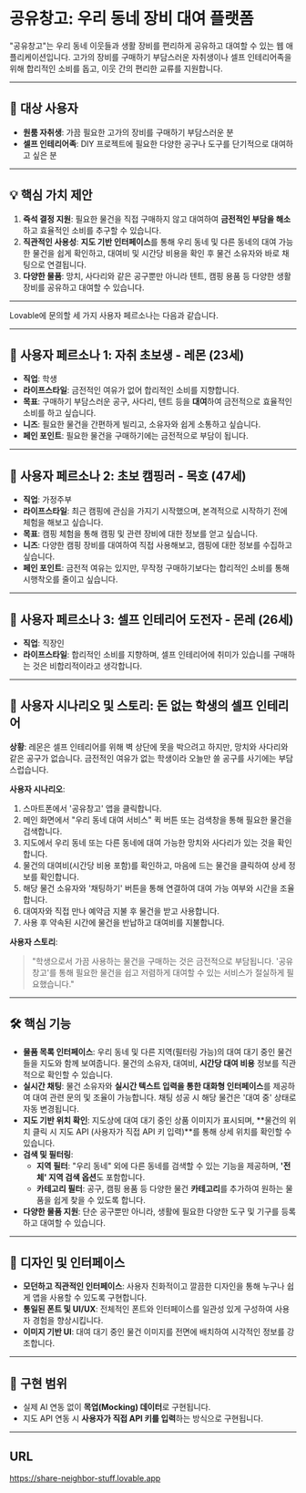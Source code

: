 

# 공유창고: 우리 동네 장비 대여 플랫폼

"공유창고"는 우리 동네 이웃들과 생활 장비를 편리하게 공유하고 대여할 수 있는 웹 애플리케이션입니다. 고가의 장비를 구매하기 부담스러운 자취생이나 셀프 인테리어족을 위해 합리적인 소비를 돕고, 이웃 간의 편리한 교류를 지원합니다.

---

## 🎯 대상 사용자

* **원룸 자취생**: 가끔 필요한 고가의 장비를 구매하기 부담스러운 분
* **셀프 인테리어족**: DIY 프로젝트에 필요한 다양한 공구나 도구를 단기적으로 대여하고 싶은 분

---

## 💡 핵심 가치 제안

1.  **즉석 결정 지원**: 필요한 물건을 직접 구매하지 않고 대여하여 **금전적인 부담을 해소**하고 효율적인 소비를 추구할 수 있습니다.
2.  **직관적인 사용성**: **지도 기반 인터페이스**를 통해 우리 동네 및 다른 동네의 대여 가능한 물건을 쉽게 확인하고, 대여비 및 시간당 비용을 확인 후 물건 소유자와 바로 채팅으로 연결됩니다.
3.  **다양한 물품**: 망치, 사다리와 같은 공구뿐만 아니라 텐트, 캠핑 용품 등 다양한 생활 장비를 공유하고 대여할 수 있습니다.

---

Lovable에 문의할 세 가지 사용자 페르소나는 다음과 같습니다.

---

## 👤 사용자 페르소나 1: 자취 초보생 - 레몬 (23세)

* **직업**: 학생
* **라이프스타일**: 금전적인 여유가 없어 합리적인 소비를 지향합니다.
* **목표**: 구매하기 부담스러운 공구, 사다리, 텐트 등을 **대여**하여 금전적으로 효율적인 소비를 하고 싶습니다.
* **니즈**: 필요한 물건을 간편하게 빌리고, 소유자와 쉽게 소통하고 싶습니다.
* **페인 포인트**: 필요한 물건을 구매하기에는 금전적으로 부담이 됩니다.

---

## 👤 사용자 페르소나 2: 초보 캠핑러 - 목호 (47세)

* **직업**: 가정주부
* **라이프스타일**: 최근 캠핑에 관심을 가지기 시작했으며, 본격적으로 시작하기 전에 체험을 해보고 싶습니다.
* **목표**: 캠핑 체험을 통해 캠핑 및 관련 장비에 대한 정보를 얻고 싶습니다.
* **니즈**: 다양한 캠핑 장비를 대여하여 직접 사용해보고, 캠핑에 대한 정보를 수집하고 싶습니다.
* **페인 포인트**: 금전적 여유는 있지만, 무작정 구매하기보다는 합리적인 소비를 통해 시행착오를 줄이고 싶습니다.

---

## 👤 사용자 페르소나 3: 셀프 인테리어 도전자 - 몬레 (26세)

* **직업**: 직장인
* **라이프스타일**: 합리적인 소비를 지향하며, 셀프 인테리어에 취미가 있습니를 구매하는 것은 비합리적이라고 생각합니다.
---

## 📖 사용자 시나리오 및 스토리: 돈 없는 학생의 셀프 인테리어

**상황**: 레몬은 셀프 인테리어를 위해 벽 상단에 못을 박으려고 하지만, 망치와 사다리와 같은 공구가 없습니다. 금전적인 여유가 없는 학생이라 오늘만 쓸 공구를 사기에는 부담스럽습니다.

**사용자 시나리오**:

1.  스마트폰에서 '공유창고' 앱을 클릭합니다.
2.  메인 화면에서 "우리 동네 대여 서비스" 퀵 버튼 또는 검색창을 통해 필요한 물건을 검색합니다.
3.  지도에서 우리 동네 또는 다른 동네에 대여 가능한 망치와 사다리가 있는 것을 확인합니다.
4.  물건의 대여비(시간당 비용 포함)를 확인하고, 마음에 드는 물건을 클릭하여 상세 정보를 확인합니다.
5.  해당 물건 소유자와 '채팅하기' 버튼을 통해 연결하여 대여 가능 여부와 시간을 조율합니다.
6.  대여자와 직접 만나 예약금 지불 후 물건을 받고 사용합니다.
7.  사용 후 약속된 시간에 물건을 반납하고 대여비를 지불합니다.

**사용자 스토리**:

> "학생으로서 가끔 사용하는 물건을 구매하는 것은 금전적으로 부담됩니다. '공유창고'를 통해 필요한 물건을 쉽고 저렴하게 대여할 수 있는 서비스가 절실하게 필요했습니다."

---

## 🛠️ 핵심 기능

* **물품 목록 인터페이스**: 우리 동네 및 다른 지역(필터링 가능)의 대여 대기 중인 물건들을 지도와 함께 보여줍니다. 물건의 소유자, 대여비, **시간당 대여 비용** 정보를 직관적으로 확인할 수 있습니다.
* **실시간 채팅**: 물건 소유자와 **실시간 텍스트 입력을 통한 대화형 인터페이스**를 제공하여 대여 관련 문의 및 조율이 가능합니다. 채팅 성공 시 해당 물건은 '대여 중' 상태로 자동 변경됩니다.
* **지도 기반 위치 확인**: 지도상에 대여 대기 중인 상품 이미지가 표시되며, **물건의 위치 클릭 시 지도 API (사용자가 직접 API 키 입력)**를 통해 상세 위치를 확인할 수 있습니다.
* **검색 및 필터링**:
    * **지역 필터**: "우리 동네" 외에 다른 동네를 검색할 수 있는 기능을 제공하며, **'전체' 지역 검색 옵션**도 포함합니다.
    * **카테고리 필터**: 공구, 캠핑 용품 등 다양한 물건 **카테고리**를 추가하여 원하는 물품을 쉽게 찾을 수 있도록 합니다.
* **다양한 물품 지원**: 단순 공구뿐만 아니라, 생활에 필요한 다양한 도구 및 기구를 등록하고 대여할 수 있습니다.

---

## 🎨 디자인 및 인터페이스

* **모던하고 직관적인 인터페이스**: 사용자 친화적이고 깔끔한 디자인을 통해 누구나 쉽게 앱을 사용할 수 있도록 구현합니다.
* **통일된 폰트 및 UI/UX**: 전체적인 폰트와 인터페이스를 일관성 있게 구성하여 사용자 경험을 향상시킵니다.
* **이미지 기반 UI**: 대여 대기 중인 물건 이미지를 전면에 배치하여 시각적인 정보를 강조합니다.

---


## 🚀 구현 범위

* 실제 AI 연동 없이 **목업(Mocking) 데이터**로 구현됩니다.
* 지도 API 연동 시 **사용자가 직접 API 키를 입력**하는 방식으로 구현됩니다.

---


## URL
https://share-neighbor-stuff.lovable.app
